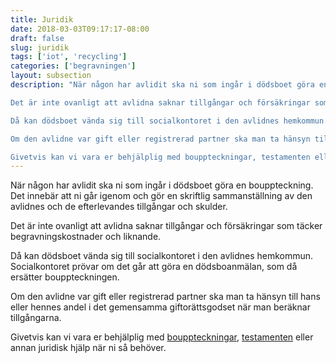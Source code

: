 ```yaml
---
title: Juridik
date: 2018-03-03T09:17:17-08:00
draft: false
slug: juridik
tags: ['iot', 'recycling']
categories: ['begravningen']
layout: subsection
description: "När någon har avlidit ska ni som ingår i dödsboet göra en bouppteckning. Det innebär att ni går igenom och gör en skriftlig sammanställning av den avlidnes och de efterlevandes tillgångar och skulder.

Det är inte ovanligt att avlidna saknar tillgångar och försäkringar som täcker begravningskostnader och liknande.

Då kan dödsboet vända sig till socialkontoret i den avlidnes hemkommun. Socialkontoret prövar om det går att göra en dödsboanmälan, som då ersätter bouppteckningen.

Om den avlidne var gift eller registrerad partner ska man ta hänsyn till hans eller hennes andel i det gemensamma giftorättsgodset när man beräknar tillgångarna.

Givetvis kan vi vara er behjälplig med bouppteckningar, testamenten eller annan juridisk hjälp när ni så behöver."
---
```



När någon har avlidit ska ni som ingår i dödsboet göra en bouppteckning. Det innebär att ni går igenom och gör en skriftlig sammanställning av den avlidnes och de efterlevandes tillgångar och skulder.

Det är inte ovanligt att avlidna saknar tillgångar och försäkringar som täcker begravningskostnader och liknande.

Då kan dödsboet vända sig till socialkontoret i den avlidnes hemkommun. Socialkontoret prövar om det går att göra en dödsboanmälan, som då ersätter bouppteckningen.

Om den avlidne var gift eller registrerad partner ska man ta hänsyn till hans eller hennes andel i det gemensamma giftorättsgodset när man beräknar tillgångarna.

Givetvis kan vi vara er behjälplig med [bouppteckningar][1], [testamenten][2] eller annan juridisk hjälp när ni så behöver.


  [1]: juridik/bouppteckningar
  [2]: juridik/testamente

